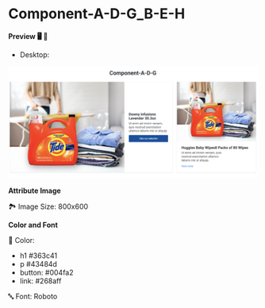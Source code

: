 # Component-A-D-G_B-E-H

**Preview 🖥 📱**

* Desktop:

![Alt text](overview/Desktop.png)


**Attribute Image**

🏞 Image Size: 800x600

**Color and Font**

🌈 Color:
* h1 #363c41
* p #43484d
* button: #004fa2
* link: #268aff

🔤 Font: Roboto 
